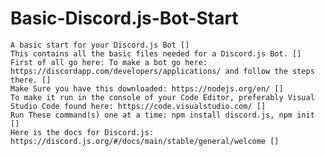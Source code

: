 # Basic-Discord.js-Bot-Start
    A basic start for your Discord.js Bot []
    This contains all the basic files needed for a Discord.js Bot. []
    First of all go here: To make a bot go here: https://discordapp.com/developers/applications/ and follow the steps there. []
    Make Sure you have this downloaded: https://nodejs.org/en/ []
    To make it run in the console of your Code Editor, preferably Visual Studio Code found here: https://code.visualstudio.com/ []
    Run These command(s) one at a time: npm install discord.js, npm init []
    Here is the docs for Discord.js: https://discord.js.org/#/docs/main/stable/general/welcome []
